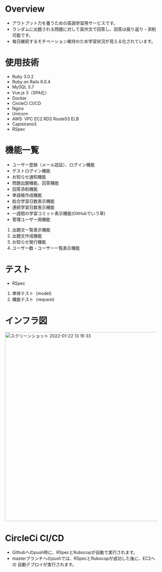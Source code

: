 # Overview

* アウトプット力を養うための英語学習用サービスです。
* ランダムに出題される問題に対して英作文で回答し、回答は振り返り・添削可能です。
* 毎日継続するモチベーション維持のため学習状況が見える化されています。

# 使用技術

* Ruby 3.0.2
* Ruby on Rails 6.0.4
* MySQL 5.7
* Vue.js 3（SPA化）
* Docker
* CircleCi CI/CD
* Nginx
* Unicorn
* AWS:  VPC  EC2  RDS  Route53  ELB
* Capistrano3
* RSpec

# 機能一覧

* ユーザー登録（メール認証）、ログイン機能
* ゲストログイン機能
* お知らせ通知機能
* 問題出題機能、回答機能
* 回答添削機能
* 単語帳作成機能
* 総合学習日数表示機能
* 連続学習日数表示機能
* 一週間の学習コミット表示機能(GitHubでいう草)
* 管理ユーザー用機能
1. 出題文一覧表示機能
2. 出題文作成機能
3. お知らせ発行機能
4. ユーザー数・ユーザー一覧表示機能

# テスト

* RSpec
1. 単体テスト（model)
2. 機能テスト（request)

# インフラ図

<img width="622" alt="スクリーンショット 2022-01-22 13 19 33" src="https://user-images.githubusercontent.com/85814499/150624415-a2c99530-6943-46a1-8fef-000b42589afd.png">


# CircleCi CI/CD
* Githubへのpush時に、RSpecとRubocopが自動で実行されます。
* masterブランチへのpushでは、RSpecとRubocopが成功した後に、EC2への
自動デプロイが実行されます。
